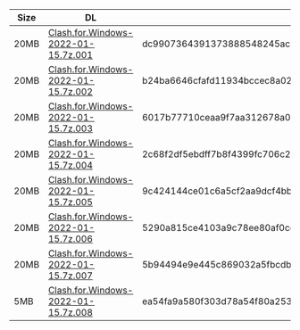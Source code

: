 |    Size   |     DL  | sha512sum |
|  ---  |  ---  |  ---  |
| 20MB | [Clash.for.Windows-2022-01-15.7z.001](https://cdn.jsdelivr.net/gh/appleians/cfw_m1@main/Clash.for.Windows-2022-01-15.7z.001) | dc9907364391373888548245acc0351501f979890bec7a3632a84fd95836ff9d04690a23dfd7dc8ce61dcba80f4c42fdd60b68cd324ffbceb3489864d18f6985 |
| 20MB | [Clash.for.Windows-2022-01-15.7z.002](https://cdn.jsdelivr.net/gh/appleians/cfw_m1@main/Clash.for.Windows-2022-01-15.7z.002) | b24ba6646cfafd11934bccec8a0225f7510b93e6a5dd7522e67c0a31883ced4bb0c80de8b06701fd70e62a51a6e3ae6b31e761656a2dd03e0c2684f2258b826a |
| 20MB | [Clash.for.Windows-2022-01-15.7z.003](https://cdn.jsdelivr.net/gh/appleians/cfw_m1@main/Clash.for.Windows-2022-01-15.7z.003) | 6017b77710ceaa9f7aa312678a007324edbd9ca40d55076a53b06607a9733f80517d5a689984d63e7f29f02c56d0b1997288f5e31513d215d73f5280338637b4 |
| 20MB | [Clash.for.Windows-2022-01-15.7z.004](https://cdn.jsdelivr.net/gh/appleians/cfw_m1@main/Clash.for.Windows-2022-01-15.7z.004) | 2c68f2df5ebdff7b8f4399fc706c2e0e7c1e7efa905f3dc4f10bb9589db7612c83638641ae8dcdedda683b6577a9f102f95586460b3ac0c1f2547362378c61ea |
| 20MB | [Clash.for.Windows-2022-01-15.7z.005](https://cdn.jsdelivr.net/gh/appleians/cfw_m1@main/Clash.for.Windows-2022-01-15.7z.005) | 9c424144ce01c6a5cf2aa9dcf4bb99c976e39ce86e66eccdb0586869d2804f5bb8e53f7fc691d34111bd77894657f15d87e51cf08f5eabd2688e29304560d634 |
| 20MB | [Clash.for.Windows-2022-01-15.7z.006](https://cdn.jsdelivr.net/gh/appleians/cfw_m1@main/Clash.for.Windows-2022-01-15.7z.006) | 5290a815ce4103a9c78ee80af0cd88054b72f326fc3b7d0128ed4727805d2d20d21172025a08bd77d33ea5f977149285077275b0513e8f34850ce31847ee6e56 |
| 20MB | [Clash.for.Windows-2022-01-15.7z.007](https://cdn.jsdelivr.net/gh/appleians/cfw_m1@main/Clash.for.Windows-2022-01-15.7z.007) | 5b94494e9e445c869032a5fbcdb3c78009922c61b33eab57bb46e1983f4db5a731a540aefbec6df3fe4845a74e0737fba9048d18608ec5b6c9e7debffa0970fc |
| 5MB | [Clash.for.Windows-2022-01-15.7z.008](https://cdn.jsdelivr.net/gh/appleians/cfw_m1@main/Clash.for.Windows-2022-01-15.7z.008) | ea54fa9a580f303d78a54f80a2535b81b832e4d4471e66b998a5bb32374903f74708e422fc9e4e53d7834b7da25212edc86b2a73def9514dc907ec5f6871c6bc |
